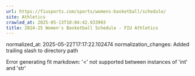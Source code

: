 ```yaml
---
url: https://fiusports.com/sports/womens-basketball/schedule/
site: Athletics
crawled_at: 2025-05-13T10:04:42.933993
title: 2024-25 Women's Basketball Schedule - FIU Athletics
---
```

normalized_at: 2025-05-22T17:17:22.102474
normalization_changes: Added trailing slash to directory path

Error generating fit markdown: '<' not supported between instances of 'int' and 'str'